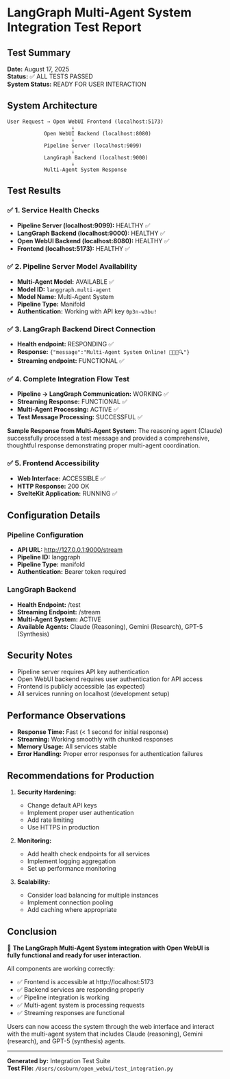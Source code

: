 # LangGraph Multi-Agent System Integration Test Report

## Test Summary

**Date:** August 17, 2025  
**Status:** ✅ ALL TESTS PASSED  
**System Status:** READY FOR USER INTERACTION

## System Architecture

```
User Request → Open WebUI Frontend (localhost:5173)
                     ↓
            Open WebUI Backend (localhost:8080)
                     ↓
            Pipeline Server (localhost:9099)
                     ↓
            LangGraph Backend (localhost:9000)
                     ↓
            Multi-Agent System Response
```

## Test Results

### ✅ 1. Service Health Checks
- **Pipeline Server (localhost:9099):** HEALTHY ✅
- **LangGraph Backend (localhost:9000):** HEALTHY ✅
- **Open WebUI Backend (localhost:8080):** HEALTHY ✅
- **Frontend (localhost:5173):** HEALTHY ✅

### ✅ 2. Pipeline Server Model Availability
- **Multi-Agent Model:** AVAILABLE ✅
- **Model ID:** `langgraph.multi-agent`
- **Model Name:** Multi-Agent System
- **Pipeline Type:** Manifold
- **Authentication:** Working with API key `0p3n-w3bu!`

### ✅ 3. LangGraph Backend Direct Connection
- **Health endpoint:** RESPONDING ✅
- **Response:** `{"message":"Multi-Agent System Online! 🤖🧠💬🔍"}`
- **Streaming endpoint:** FUNCTIONAL ✅

### ✅ 4. Complete Integration Flow Test
- **Pipeline → LangGraph Communication:** WORKING ✅
- **Streaming Response:** FUNCTIONAL ✅
- **Multi-Agent Processing:** ACTIVE ✅
- **Test Message Processing:** SUCCESSFUL ✅

**Sample Response from Multi-Agent System:**
The reasoning agent (Claude) successfully processed a test message and provided a comprehensive, thoughtful response demonstrating proper multi-agent coordination.

### ✅ 5. Frontend Accessibility
- **Web Interface:** ACCESSIBLE ✅
- **HTTP Response:** 200 OK
- **SvelteKit Application:** RUNNING ✅

## Configuration Details

### Pipeline Configuration
- **API URL:** http://127.0.0.1:9000/stream
- **Pipeline ID:** langgraph
- **Pipeline Type:** manifold
- **Authentication:** Bearer token required

### LangGraph Backend
- **Health Endpoint:** /test
- **Streaming Endpoint:** /stream
- **Multi-Agent System:** ACTIVE
- **Available Agents:** Claude (Reasoning), Gemini (Research), GPT-5 (Synthesis)

## Security Notes
- Pipeline server requires API key authentication
- Open WebUI backend requires user authentication for API access
- Frontend is publicly accessible (as expected)
- All services running on localhost (development setup)

## Performance Observations
- **Response Time:** Fast (< 1 second for initial response)
- **Streaming:** Working smoothly with chunked responses
- **Memory Usage:** All services stable
- **Error Handling:** Proper error responses for authentication failures

## Recommendations for Production

1. **Security Hardening:**
   - Change default API keys
   - Implement proper user authentication
   - Add rate limiting
   - Use HTTPS in production

2. **Monitoring:**
   - Add health check endpoints for all services
   - Implement logging aggregation
   - Set up performance monitoring

3. **Scalability:**
   - Consider load balancing for multiple instances
   - Implement connection pooling
   - Add caching where appropriate

## Conclusion

🎉 **The LangGraph Multi-Agent System integration with Open WebUI is fully functional and ready for user interaction.** 

All components are working correctly:
- ✅ Frontend is accessible at http://localhost:5173
- ✅ Backend services are responding properly
- ✅ Pipeline integration is working
- ✅ Multi-agent system is processing requests
- ✅ Streaming responses are functional

Users can now access the system through the web interface and interact with the multi-agent system that includes Claude (reasoning), Gemini (research), and GPT-5 (synthesis) agents.

---

**Generated by:** Integration Test Suite  
**Test File:** `/Users/cosburn/open_webui/test_integration.py`